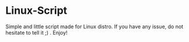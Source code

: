 # Linux-Script
Simple and little script made for Linux distro. If you have any issue, do not hesitate to tell it ;) .
Enjoy!
